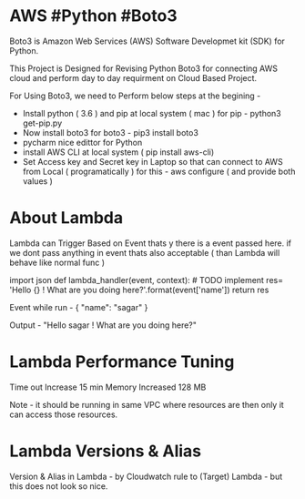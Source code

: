 # AWS #Python #Boto3
Boto3 is Amazon Web Services (AWS) Software Developmet kit (SDK) for Python.

This Project is Designed for Revising Python Boto3 for connecting AWS cloud 
and perform day to day requirment on Cloud Based Project.

For Using Boto3, we need to Perform below steps at the begining -

- Install python ( 3.6 ) and pip at local system ( mac )
    for pip - python3 get-pip.py
- Now install boto3
    for boto3 - pip3 install boto3
- pycharm nice edittor for Python 
- install AWS CLI at local system ( pip install aws-cli)
- Set Access key and Secret key in Laptop so that can connect to AWS from Local ( programatically )
    for this - aws configure ( and provide both values )


# About Lambda
Lambda can Trigger Based on Event thats y there is a event passed here.
if we dont pass anything in event thats also acceptable ( than Lambda will behave like normal func )

import json
def lambda_handler(event, context):
    # TODO implement
    res= 'Hello {} ! What are you doing here?'.format(event['name'])
    return res

Event while run -
{
  "name": "sagar"
}

Output - 
"Hello sagar ! What are you doing here?"


# Lambda Performance Tuning

Time out Increase 15 min
Memory Increased 128 MB

Note - it should be running in same VPC where resources are then only it can access those resources.

# Lambda Versions & Alias
Version & Alias in Lambda - by Cloudwatch rule to (Target) Lambda - but this does not look so nice.





